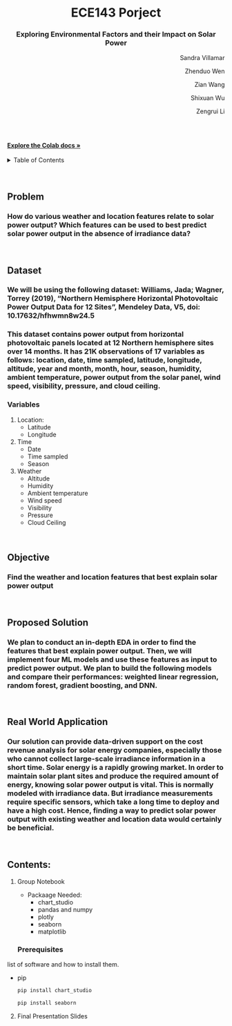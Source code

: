 [//]:<> (Titles)
<div align="center">
<h1>ECE143 Porject</h2>
<h3> Exploring Environmental Factors and their Impact on Solar Power
</h3>
</div>

<p style='text-align: right;'>Sandra Villamar</p>
<p style='text-align: right;'>Zhenduo Wen</p>
<p style='text-align: right;'>Zian Wang</p>
<p style='text-align: right;'> Shixuan Wu </p>

<p style='text-align: right;'>Zengrui Li</p>

&nbsp;
&nbsp;


<br />
    <a href="https://colab.research.google.com/drive/1lwJoR0XxA76lOJT2g6u6Y5HqkZaizeZT?usp=sharing"><strong>Explore the Colab docs »</strong></a>
     <br />
       <br />
<!-- TABLE OF CONTENTS -->
<details>
  <summary>Table of Contents</summary>
  <ol>
    <li>
      <a href="#Problem">Problem</a>
</li>
    <li>
      <a href="#Dataset">Dataset</a>
      <ul>
        <li><a href="#Variables">Variabels</a></li>
   
</ul>
    </li>
    <li><a href="#Objective">Objective</a></li>
    <li><a href="#proposed-solution">Proposed Solution</a></li>
    
<li><a href="#real-world-application">Real World Application</a></li>
<li><a href="#Contents">Contents</a>

<ul>
        <li><a href="#prerequisites">Prerequisites</a></li>
      
</ul>
</li>
  </ol>
</details>
  <br />
       <br />
       
<!-- ABOUT THE PROJECT -->

## Problem
### How do various weather and location features relate to solar power output? Which features can be used to best predict solar power output in the absence of irradiance data? 
&nbsp;
&nbsp;

## Dataset
### We will be using the following dataset: Williams, Jada; Wagner, Torrey (2019), “Northern Hemisphere Horizontal Photovoltaic Power Output Data for 12 Sites”, Mendeley Data, V5, doi: 10.17632/hfhwmn8w24.5 
### This dataset contains power output from horizontal photovoltaic panels located at 12 Northern hemisphere sites over 14 months. It has 21K observations of 17 variables as follows: location, date, time sampled, latitude, longitude, altitude, year and month, month, hour, season, humidity, ambient temperature, power output from the solar panel, wind speed, visibility, pressure, and cloud ceiling. 
### Variables
1. Location:
    * Latitude
    * Longitude
2. Time 
    * Date
    * Time sampled
    * Season
3. Weather
    * Altitude
    * Humidity
    * Ambient temperature
    * Wind speed
    * Visibility
    * Pressure
    * Cloud Ceiling


&nbsp;
&nbsp;
## Objective
### Find the weather and location features that best explain solar power output
&nbsp;
&nbsp;
## Proposed Solution
### We plan to conduct an in-depth EDA in order to find the features that best explain power output. Then, we will implement four ML models and use these features as input to predict power output. We plan to build the following models and compare their performances: weighted linear regression, random forest, gradient boosting, and DNN. 

&nbsp;
&nbsp;

## Real World Application
### Our solution can provide data-driven support on the cost revenue analysis for solar energy companies, especially those who cannot collect large-scale irradiance information in a short time. Solar energy is a rapidly growing market. In order to maintain solar plant sites and produce the required amount of energy, knowing solar power output is vital. This is normally modeled with irradiance data. But irradiance measurements require specific sensors, which take a long time to deploy and have a high cost. Hence, finding a way to predict solar power output with existing weather and location data would certainly be beneficial. 

&nbsp;
&nbsp;
## Contents:
	
1. Group Notebook
    * Packaage Needed:
        * chart_studio
        * pandas and numpy
        * plotly
        * seaborn
        * matplotlib

    ### Prerequisites

list of software and how to install them.
* pip
  ```sh
  pip install chart_studio
  ```
  ```sh
  pip install seaborn
  ```

2. Final Presentation Slides